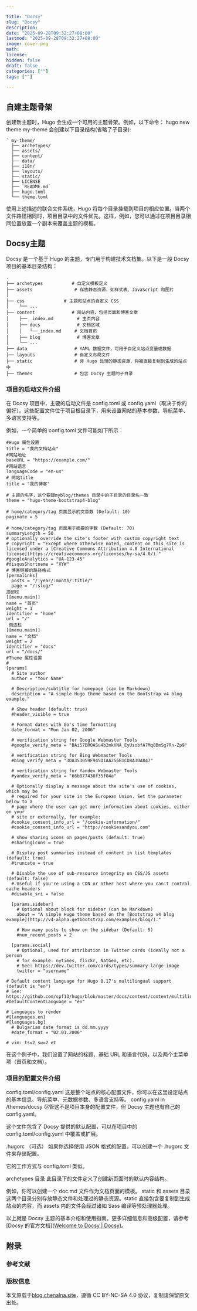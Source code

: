 ```yaml
---

title: "Docsy"
slug: "Docsy"
description: 
date: "2025-09-28T09:32:27+08:00"
lastmod: "2025-09-28T09:32:27+08:00"
image: cover.png
math: 
license: 
hidden: false
draft: false 
categories: [""]
tags: [""]

---
```


## 自建主题骨架

创建新主题时，Hugo 会生成一个可用的主题骨架。例如，以下命令：
hugo new theme my-theme
会创建以下目录结构(省略了子目录):  

```
` my-theme/  
  ├── archetypes/  
  ├── assets/  
  ├── content/  
  ├── data/  
  ├── i18n/  
  ├── layouts/  
  ├── static/  
  ├── LICENSE  
  ├── `README.md`  
  ├── hugo.toml  
  └── theme.toml  
```


使用上述描述的联合文件系统，Hugo 将每个目录挂载到项目的相应位置。当两个文件路径相同时，项目目录中的文件优先。这样，例如，您可以通过在项目目录相同位置放置一个副本来覆盖主题的模板。

## Docsy主题

Docsy 是一个基于 Hugo 的主题，专门用于构建技术文档集。以下是一般 Docsy 项目的基本目录结构：

```
.
├── archetypes           # 自定义模板定义
├── assets                # 存放静态资源，如样式表、JavaScript 和图片
│  
├── css               # 主题和站点的自定义 CSS
│    └── ...
├── content              # 网站内容，包括页面和博客文章
│    ├── _index.md         # 主页内容
│    ├── docs              # 文档区域
│    │   └──_index.md     # 文档首页
│    ├── blog              # 博客文章
│    └── ...
├── data                  # YAML 数据文件，可用于自定义站点变量或数据
├── layouts               # 自定义布局文件
├── static                # 非 Hugo 处理的静态资源，将被直接复制到生成的站点中
├── themes                # 包含 Docsy 主题的子目录
```

### 项目的启动文件介绍

在 Docsy 项目中，主要的启动文件是 config.toml 或 config.yaml（取决于你的偏好）。这些配置文件位于项目根目录下，用来设置网站的基本参数、导航菜单、多语言支持等。

例如，一个简单的 config.toml 文件可能如下所示：

```
#Hugo 属性设置 
title = "我的文档站点"
#网站地址
baseURL = "https://example.com/"
#网站语言
languageCode = "en-us"
# 网站title
title = "我的博客"                   

# 主题的名字，这个要跟myblog/themes 目录中的子目录的目录名一致
theme = "hugo-theme-bootstrap4-blog"    

# home/category/tag 页面显示的文章数 (Default: 10)
paginate = 5

# home/category/tag 页面用于摘要的字数 (Default: 70)
summaryLength = 50
# optionally override the site's footer with custom copyright text
# copyright = "Except where otherwise noted, content on this site is licensed under a [Creative Commons Attribution 4.0 International license](https://creativecommons.org/licenses/by-sa/4.0/)."
#googleAnalytics = "UA-123-45"
#disqusShortname = "XYW"
# 博客链接的路径格式
[permalinks]
  posts = "/:year/:month/:title/"
  page = "/:slug/"
顶部栏
[[menu.main]]
name = "首页"
weight = 1
identifier = "home"
url = "/"
 侧边栏
[[menu.main]]
name = "文档"
weight = 2
identifier = "docs"
url = "/docs/"
#Theme 属性设置
#
[params]
  # Site author
  author = "Your Name"

  # Description/subtitle for homepage (can be Markdown)
  description = "A simple Hugo theme based on the Bootstrap v4 blog example."

  # Show header (default: true)
  #header_visible = true

  # Format dates with Go's time formatting
  date_format = "Mon Jan 02, 2006"

  # verification string for Google Webmaster Tools
  #google_verify_meta = "BAi57DROASu4b2mkVNA_EyUsobfA7Mq8BmSg7Rn-Zp9"

  # verification string for Bing Webmaster Tools
  #bing_verify_meta = "3DA353059F945D1AA256B1CD8A3DA847"

  # verification string for Yandex Webmaster Tools
  #yandex_verify_meta = "66b077430f35f04a"

  # Optionally display a message about the site's use of cookies, which may be
  # required for your site in the European Union. Set the parameter below to a
  # page where the user can get more information about cookies, either on your
  # site or externally, for example:
  #cookie_consent_info_url = "/cookie-information/"
  #cookie_consent_info_url = "http://cookiesandyou.com"

  # show sharing icons on pages/posts (default: true)
  #sharingicons = true

  # Display post summaries instead of content in list templates (default: true)
  #truncate = true

  # Disable the use of sub-resource integrity on CSS/JS assets (default: false)
  # Useful if you're using a CDN or other host where you can't control cache headers
  #disable_sri = false

  [params.sidebar]
    # Optional about block for sidebar (can be Markdown)
    about = "A simple Hugo theme based on the [Bootstrap v4 blog example](http://v4-alpha.getbootstrap.com/examples/blog/)."

    # How many posts to show on the sidebar (Default: 5)
    #num_recent_posts = 2

  [params.social]
    # Optional, used for attribution in Twitter cards (ideally not a person
    # for example: nytimes, flickr, NatGeo, etc).
    # See: https://dev.twitter.com/cards/types/summary-large-image
    twitter = "username"

# Default content language for Hugo 0.17's multilingual support (default is "en")
# See: https://github.com/spf13/hugo/blob/master/docs/content/content/multilingual.md
#DefaultContentLanguage = "en"

# Languages to render
#[languages.en]
#[languages.bg]
  # Bulgarian date format is dd.mm.yyyy
  #date_format = "02.01.2006"

# vim: ts=2 sw=2 et
```

在这个例子中，我们设置了网站的标题、基础 URL 和语言代码，以及两个主菜单项（首页和文档）。

### 项目的配置文件介绍

config.toml/config.yaml
这是整个站点的核心配置文件，你可以在这里设定站点的基本信息、导航菜单、元数据参数、多语言支持等。
config.yaml in /themes/docsy
尽管这不是项目本身的配置文件，但 Docsy 主题也有自己的config.yaml。

这个文件包含了 Docsy 提供的默认配置，可以在项目中的 config.toml/config.yaml 中覆盖或扩展。

.hugorc （可选）
如果你选择使用 JSON 格式的配置，可以创建一个 .hugorc 文件来存储配置。

它的工作方式与 config.toml 类似。

archetypes 目录
此目录下的文件定义了创建新页面时的默认内容结构。

例如，你可以创建一个 doc.md 文件作为文档页面的模板。
static 和 assets 目录
这两个目录分别存放静态文件和处理过的静态资源。static 直接包含要复制到生成站点的内容，而 assets 内的文件会经过诸如 Sass 编译等预处理器处理。

以上就是 Docsy 主题的基本介绍和使用指南。更多详细信息和高级配置，请参考 [Docsy 的官方文档]([Welcome to Docsy | Docsy](https://www.docsy.dev/docs/))。





## 附录

### 参考文献

### 版权信息

本文原载于[blog.chenalna.site](https://blog.chenalna.site/)，遵循 CC BY-NC-SA 4.0 协议，复制请保留原文出处。

